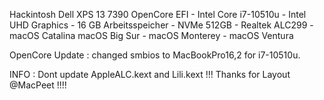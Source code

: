 Hackintosh Dell XPS 13 7390 OpenCore EFI - Intel Core i7-10510u - Intel UHD Graphics - 16 GB Arbeitsspeicher - NVMe 512GB - Realtek ALC299 - macOS Catalina macOS Big Sur - macOS Monterey - macOS Ventura


OpenCore Update : changed smbios to MacBookPro16,2 for i7-10510u.

INFO : Dont update AppleALC.kext and Lili.kext !!! Thanks for Layout @MacPeet !!!!
